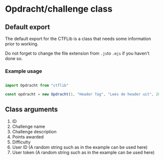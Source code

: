 # Opdracht/challenge class

## Default export
The default export for the CTFLib is a class that needs some information prior to working.

Do not forget to change the file extension from `.js`to `.mjs` if you haven't done so.

### Example usage
```Javascript

import Opdracht from "ctflib"

const opdracht = new Opdracht(1, "Header Tag", "Lees de header uit", 20, "Beginner", "a", "a");

```

## Class arguments
1. ID
2. Challenge name
3. Challenge description
4. Points awarded
5. Difficulty
6. User ID (A random string such as in the example can be used here)
7. User token (A random string such as in the example can be used here)